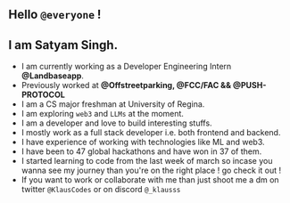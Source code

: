 ## Hello `@everyone` !
## I am Satyam Singh.
- I am currently working as a Developer Engineering Intern <b>@Landbaseapp</b>.
- Previously worked at <b>@Offstreetparking, @FCC/FAC && @PUSH-PROTOCOL</b>
- I am a CS major freshman at University of Regina.
- I am exploring `web3` and `LLMs` at the moment.
- I am a developer and love to build interesting stuffs.
- I mostly work as a full stack developer i.e. both frontend and backend.
- I have experience of working with technologies like ML and web3.
- I have been to 47 global hackathons and have won in 37 of them.
- I started learning to code from the last week of march so incase you wanna see my journey than you're on the right place ! go check it out !
- If you want to work or collaborate with me than just shoot me a dm on twitter `@KlausCodes` or on discord `@_klausss` <br>
